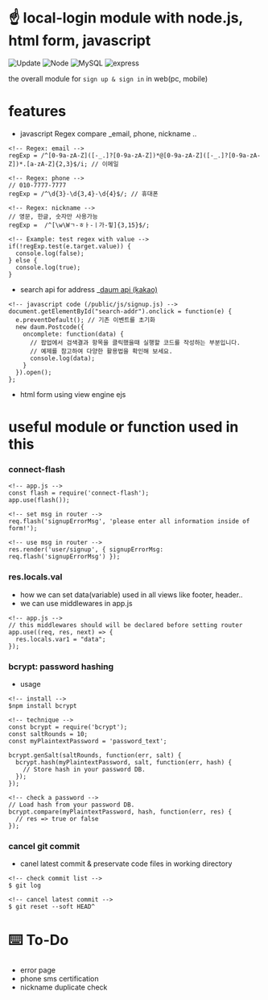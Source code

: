 # :point_up: local-login module with node.js, html form, javascript

![Update](https://img.shields.io/github/last-commit/hyeok0902e/Node_localLogin)
![Node](https://img.shields.io/badge/Node-v12.7.0-green)
![MySQL](https://img.shields.io/badge/MySQL-v8.0.17-red)
![express](https://img.shields.io/badge/express-v4.17.1-blue)

the overall module for `sign up & sign in` in web(pc, mobile)

# features

- javascript Regex compare _email, phone, nickname ..
```
<!-- Regex: email -->
regExp = /^[0-9a-zA-Z]([-_.]?[0-9a-zA-Z])*@[0-9a-zA-Z]([-_.]?[0-9a-zA-Z])*.[a-zA-Z]{2,3}$/i; // 이메일

<!-- Regex: phone -->
// 010-7777-7777
regExp = /^\d{3}-\d{3,4}-\d{4}$/; // 휴대폰

<!-- Regex: nickname -->
// 영문, 한글, 숫자만 사용가능
regExp =  /^[\w\Wㄱ-ㅎㅏ-ㅣ가-힣]{3,15}$/; 

<!-- Example: test regex with value -->
if(!regExp.test(e.target.value)) {
  console.log(false);
} else {
  console.log(true);
}
```
- search api for address _[daum api (kakao)](http://postcode.map.daum.net/guide)
```
<!-- javascript code (/public/js/signup.js) -->
document.getElementById("search-addr").onclick = function(e) {
  e.preventDefault(); // 기존 이벤트를 초기화
  new daum.Postcode({
    oncomplete: function(data) {
      // 팝업에서 검색결과 항목을 클릭했을때 실행할 코드를 작성하는 부분입니다.
      // 예제를 참고하여 다양한 활용법을 확인해 보세요.
      console.log(data);
    }
  }).open();
};
```
- html form using view engine ejs

# useful module or function used in this

### connect-flash
```
<!-- app.js -->
const flash = require('connect-flash');
app.use(flash());

<!-- set msg in router -->
req.flash('signupErrorMsg', 'please enter all information inside of form!');

<!-- use msg in router -->
res.render('user/signup', { signupErrorMsg: req.flash('signupErrorMsg') });

```

### res.locals.val
- how we can set data(variable) used in all views like footer, header..
- we can use middlewares in app.js
```
<!-- app.js -->
// this middlewares should will be declared before setting router
app.use((req, res, next) => {
  res.locals.var1 = "data";
});
```

### bcrypt: password hashing
- usage
```
<!-- install -->
$npm install bcrypt

<!-- technique -->
const bcrypt = require('bcrypt');
const saltRounds = 10;
const myPlaintextPassword = 'password_text';

bcrypt.genSalt(saltRounds, function(err, salt) {
  bcrypt.hash(myPlaintextPassword, salt, function(err, hash) {
    // Store hash in your password DB.
  });
});

<!-- check a password -->
// Load hash from your password DB.
bcrypt.compare(myPlaintextPassword, hash, function(err, res) {
  // res => true or false
});
```

### cancel git commit
- canel latest commit & preservate code files in working directory
```
<!-- check commit list -->
$ git log 

<!-- cancel latest commit -->
$ git reset --soft HEAD^
```

# :keyboard: To-Do
### 
- error page
- phone sms certification
- nickname duplicate check